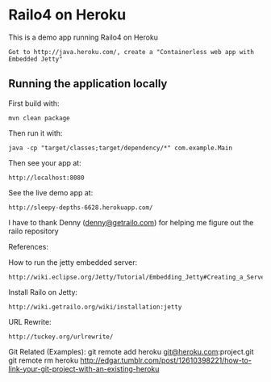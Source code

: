 # Railo4 on Heroku

This is a demo app running Railo4 on Heroku

	Got to http://java.heroku.com/, create a "Containerless web app with Embedded Jetty"

## Running the application locally

First build with:

    mvn clean package

Then run it with:

    java -cp "target/classes;target/dependency/*" com.example.Main
	
Then see your app at:

    http://localhost:8080
	
    
See the live demo app at:
	
	http://sleepy-depths-6628.herokuapp.com/
	
I have to thank Denny (denny@getrailo.com) for helping me figure out the railo repository	

References:

How to run the jetty embedded server:

	http://wiki.eclipse.org/Jetty/Tutorial/Embedding_Jetty#Creating_a_Server

Install Railo on Jetty:
	
	http://wiki.getrailo.org/wiki/installation:jetty

URL Rewrite:
	
	http://tuckey.org/urlrewrite/
	
Git Related (Examples):
	git remote add heroku git@heroku.com:project.git
	git remote rm heroku
	http://edgar.tumblr.com/post/12610398221/how-to-link-your-git-project-with-an-existing-heroku
